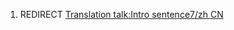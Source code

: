 1.  REDIRECT [Translation talk:Intro sentence7/zh
    CN](Translation_talk:Intro_sentence7/zh_CN "wikilink")